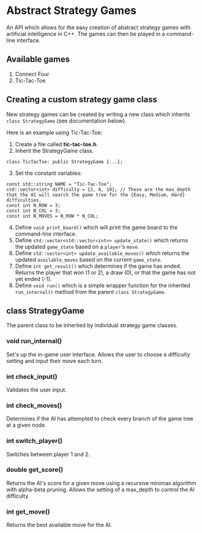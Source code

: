 # Abstract Strategy Games 
An API which allows for the easy creation of abstract strategy games with artificial intelligence in C++. The games can then be played in a command-line interface.

## Available games
1. Connect Four
2. Tic-Tac-Toe

## Creating a custom strategy game class
New strategy games can be created by writing a new class which inherits `class StrategyGame` (see documentation below).

Here is an example using Tic-Tac-Toe:

1. Create a file called **tic-tac-toe.h**.
2. Inherit the StrategyGame class.
```
class TicTacToe: public StrategyGame {...};
```
3. Set the constant variables:
```
const std::string NAME = "Tic-Tac-Toe";   
std::vector<int> difficulty = {2, 6, 10}; // These are the max_depth that the AI will search the game tree for the {Easy, Medium, Hard} difficulties.
const int N_ROW = 3;
const int N_COL = 3;
const int N_MOVES = N_ROW * N_COL;
```
4. Define `void print_board()` which will print the game board to the command-line interface.
5. Define `std::vector<std::vector<int>> update_state()` which returns the updated `game_state` based on a `player`'s `move`.
6. Define `std::vector<int> update_available_moves()` which returns the updated `available_moves` based on the current `game_state`.
7. Define `int get_result()` which determines if the game has ended. Returns the player that won (1 or 2), a draw (0), or that the game has not yet ended (-1).
8. Define `void run()` which is a simple wrapper function for the inherited `run_internal()` method from the parent `class StrategyGame`.

## class StrategyGame
The parent class to be inherited by individual strategy game classes.

### void run_internal()
Set's up the in-game user interface. Allows the user to choose a difficulty setting and input their move each turn.

### int check_input()
Validates the user input.

### int check_moves()
Determines if the AI has attempted to check every branch of the game tree at a given node.

### int switch_player()
Switches between player 1 and 2.

### double get_score()
Returns the AI's score for a given move using a recursive minimax algorithm with alpha-beta pruning. Allows the setting of a max_depth to control the AI difficulty.

### int get_move()
Returns the best available move for the AI.

